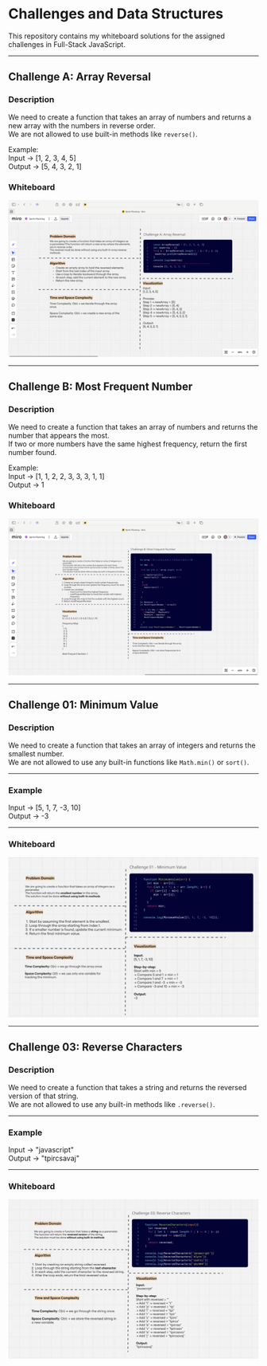# Challenges and Data Structures

This repository contains my whiteboard solutions for the assigned challenges in Full-Stack JavaScript.

---

## Challenge A: Array Reversal

### Description
We need to create a function that takes an array of numbers and returns a new array with the numbers in reverse order.  
We are not allowed to use built-in methods like `reverse()`.

Example:  
Input → [1, 2, 3, 4, 5]  
Output → [5, 4, 3, 2, 1]

### Whiteboard
![Array Reversal Whiteboard](array-reversal-image.png)

-------------------------------------

## Challenge B: Most Frequent Number

### Description
We need to create a function that takes an array of numbers and returns the number that appears the most.  
If two or more numbers have the same highest frequency, return the first number found.

Example:  
Input → [1, 1, 2, 2, 3, 3, 3, 1, 1]  
Output → 1

### Whiteboard
![Most Frequent Number Whiteboard](most-frequent-number-image.png)

-------------------------------------
## Challenge 01: Minimum Value

### Description  
We need to create a function that takes an array of integers and returns the smallest number.  
We are not allowed to use any built-in functions like `Math.min()` or `sort()`.

---

### Example  
Input → [5, 1, 7, -3, 10]  
Output → -3

---

### Whiteboard  
![Minimum Value Whiteboard](minimum-value.png)


-------------------------------------
## Challenge 03: Reverse Characters

### Description  
We need to create a function that takes a string and returns the reversed version of that string.  
We are not allowed to use any built-in methods like `.reverse()`.

---

### Example  
Input → "javascript"  
Output → "tpircsavaj"

---

### Whiteboard  
![Reverse Characters Whiteboard](reverse-characters.png)
